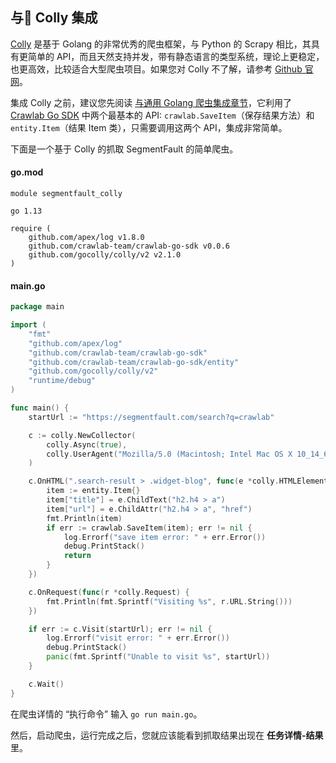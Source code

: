 ## 与 Colly 集成

[Colly](https://github.com/gocolly/colly) 是基于 Golang 的非常优秀的爬虫框架，与 Python 的 Scrapy 相比，其具有更简单的 API，而且天然支持并发，带有静态语言的类型系统，理论上更稳定，也更高效，比较适合大型爬虫项目。如果您对 Colly 不了解，请参考 [Github 官网](https://github.com/gocolly/colly)。

集成 Colly 之前，建议您先阅读 [与通用 Golang 爬虫集成章节](Golang.md)，它利用了 [Crawlab Go SDK](https://github.com/crawlab-team/crawlab-go-sdk) 中两个最基本的 API: `crawlab.SaveItem`（保存结果方法）和 `entity.Item`（结果 Item 类），只需要调用这两个 API，集成非常简单。

下面是一个基于 Colly 的抓取 SegmentFault 的简单爬虫。

#### go.mod

```
module segmentfault_colly

go 1.13

require (
	github.com/apex/log v1.8.0
	github.com/crawlab-team/crawlab-go-sdk v0.0.6
	github.com/gocolly/colly/v2 v2.1.0
)
```

#### main.go

```go
package main

import (
	"fmt"
	"github.com/apex/log"
	"github.com/crawlab-team/crawlab-go-sdk"
	"github.com/crawlab-team/crawlab-go-sdk/entity"
	"github.com/gocolly/colly/v2"
	"runtime/debug"
)

func main() {
	startUrl := "https://segmentfault.com/search?q=crawlab"

	c := colly.NewCollector(
		colly.Async(true),
		colly.UserAgent("Mozilla/5.0 (Macintosh; Intel Mac OS X 10_14_6) AppleWebKit/537.36 (KHTML, like Gecko) Chrome/84.0.4147.105 Safari/537.36"),
	)

	c.OnHTML(".search-result > .widget-blog", func(e *colly.HTMLElement) {
		item := entity.Item{}
		item["title"] = e.ChildText("h2.h4 > a")
		item["url"] = e.ChildAttr("h2.h4 > a", "href")
		fmt.Println(item)
		if err := crawlab.SaveItem(item); err != nil {
			log.Errorf("save item error: " + err.Error())
			debug.PrintStack()
			return
		}
	})

	c.OnRequest(func(r *colly.Request) {
		fmt.Println(fmt.Sprintf("Visiting %s", r.URL.String()))
	})

	if err := c.Visit(startUrl); err != nil {
		log.Errorf("visit error: " + err.Error())
		debug.PrintStack()
		panic(fmt.Sprintf("Unable to visit %s", startUrl))
	}

	c.Wait()
}
```

在爬虫详情的 “执行命令” 输入 `go run main.go`。

然后，启动爬虫，运行完成之后，您就应该能看到抓取结果出现在 **任务详情-结果** 里。
